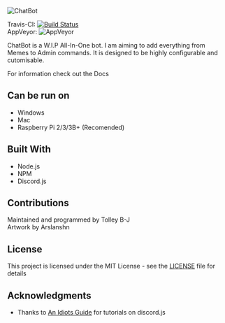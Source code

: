 ![ChatBot](Assets/Assets/Assets/Artwork/ChatBotReadme.png)

Travis-CI: [![Build Status](https://travis-ci.org/TolleyB-J/ChatBot.svg?branch=master)](https://travis-ci.org/TolleyB-J/ChatBot)  
AppVeyor: ![AppVeyor](https://img.shields.io/appveyor/ci/TolleyB-J/chatbot.svg)


ChatBot is a W.I.P All-In-One bot. I am aiming to add everything from Memes to Admin commands. It is designed to be highly configurable and cutomisable.

For information check out the Docs
  
## Can be run on
* Windows
* Mac
* Raspberry Pi 2/3/3B+ (Recomended)

## Built With

* Node.js
* NPM
* Discord.js

## Contributions

Maintained and programmed by Tolley B-J  
Artwork by Arslanshn

## License

This project is licensed under the MIT License - see the [LICENSE](LICENSE) file for details

## Acknowledgments

* Thanks to [An Idiots Guide](https://www.youtube.com/channel/UCLun-hgcYUgNvCCj4sIa-jA) for tutorials on discord.js
